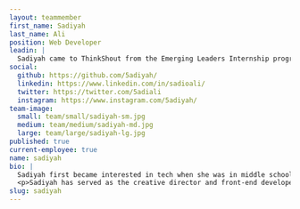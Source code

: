 ```yaml
---
layout: teammember
first_name: Sadiyah
last_name: Ali
position: Web Developer
leadin: |
  Sadiyah came to ThinkShout from the Emerging Leaders Internship program. In her short time with us over the summer, we knew she was a natural fit to join our team.
social:
  github: https://github.com/5adiyah/
  linkedin: https://www.linkedin.com/in/sadioali/
  twitter: https://twitter.com/5adiali
  instagram: https://www.instagram.com/5adiyah/ 
team-image:
  small: team/small/sadiyah-sm.jpg
  medium: team/medium/sadiyah-md.jpg
  large: team/large/sadiyah-lg.jpg
published: true
current-employee: true
name: sadiyah
bio: |
  Sadiyah first became interested in tech when she was in middle school and wanted to start a blog. As a picky child, she didn’t like any of the free themes that the platform offered. So she started researching how to customize the themes to her liking and stumbled onto the world of web development. It was love at first sight. Programming allows her to learn how to approach large and complex problems, grow, and seek innovative solutions.
  <p>Sadiyah has served as the creative director and front-end developer for a local non-profit organization for the past 5 years (Daughters of Eve). There, she built tools that helped the team improve their workflow and allowed them to better serve their target audience. When she’s not focused on leaving a positive impact in the world through coding, she enjoys seasonal activities like hiking, baking, volunteering in her community whenever the opportunity arises.
slug: sadiyah
---
```

